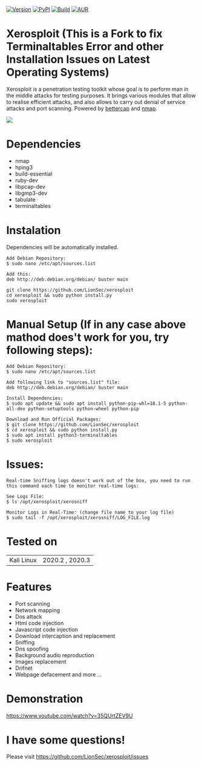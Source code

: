 
[![Version](https://img.shields.io/badge/Xerosploit-Version_1.0-brightgreen.svg?maxAge=259200)]()
[![PyPI](https://img.shields.io/badge/Python-2.7-blue.svg)]()
[![Build](https://img.shields.io/badge/Supported_OS-linux-orange.svg)]()
[![AUR](https://img.shields.io/aur/license/yaourt.svg)]()

Xerosploit (This is a Fork to fix Terminaltables Error and other Installation Issues on Latest Operating Systems)
=
Xerosploit is a penetration testing toolkit whose goal is to perform man in the middle attacks for testing purposes. It brings various modules that allow to realise efficient attacks, and also allows to carry out denial of service attacks and port scanning.
Powered by <a href="https://www.bettercap.org"> bettercap</a> and <a href="https://www.bettercap.org"> nmap</a>.

![](http://i.imgur.com/bbr48Ep.png)

Dependencies
=

- nmap 
- hping3 
- build-essential 
- ruby-dev 
- libpcap-dev 
- libgmp3-dev
- tabulate 
- terminaltables




Instalation
=
Dependencies will be automatically installed.

    Add Debian Repository:
    $ sudo nano /etc/apt/sources.list
    
    Add this:
    deb http://deb.debian.org/debian/ buster main
    
    git clone https://github.com/LionSec/xerosploit
    cd xerosploit && sudo python install.py
    sudo xerosploit
    
    
    
    
Manual Setup (If in any case above mathod does't work for you, try following steps):
=   
    Add Debian Repository:
    $ sudo nano /etc/apt/sources.list

    Add following link to "sources.list" file:
    deb http://deb.debian.org/debian/ buster main

    Install Dependencies:
    $ sudo apt update && sudo apt install python-pip-whl=18.1-5 python-all-dev python-setuptools python-wheel python-pip

    Download and Run Official Packages:
    $ git clone https://github.com/LionSec/xerosploit
    $ cd xerosploit && sudo python install.py
    $ sudo apt install python3-terminaltables
    $ sudo xerosploit


Issues:
=
    Real-time Sniffing logs doesn't work out of the box, you need to run this command each time to monitor real-time logs:

    See Logs File:
    $ ls /opt/xerosploit/xerosniff

    Monitor Logs in Real-Time: (change file name to your log file)
    $ sudo tail -f /opt/xerosploit/xerosniff/LOG_FILE.log
    
    
Tested on
=

<table>
    <tr>
        <td>Kali Linux</td>
        <td>2020.2 , 2020.3</td>
    </tr>
</table>



Features 
=
- Port scanning
- Network mapping
- Dos attack
- Html code injection
- Javascript code injection
- Download intercaption and replacement
- Sniffing
- Dns spoofing
- Background audio reproduction
- Images replacement
- Drifnet
- Webpage defacement and more ...

Demonstration
=
https://www.youtube.com/watch?v=35QUrtZEV9U

I have some questions!
=

Please visit https://github.com/LionSec/xerosploit/issues


